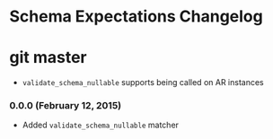 # Schema Expectations Changelog

# git master

- `validate_schema_nullable` supports being called on AR instances

### 0.0.0 (February 12, 2015)

- Added `validate_schema_nullable` matcher
